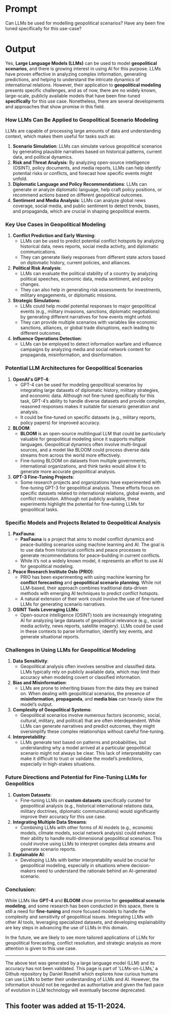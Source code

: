 # Prompt

Can LLMs be used for modelling geopolitical scenarios? Have any been fine tuned specifically for this use-case?

# Output

Yes, **Large Language Models (LLMs)** can be used to model **geopolitical scenarios**, and there is growing interest in using AI for this purpose. LLMs have proven effective in analyzing complex information, generating predictions, and helping to understand the intricate dynamics of international relations. However, their application to **geopolitical modeling** presents specific challenges, and as of now, there are no widely known, large-scale, publicly available models that have been fine-tuned **specifically** for this use case. Nonetheless, there are several developments and approaches that show promise in this field.

### How LLMs Can Be Applied to Geopolitical Scenario Modeling

LLMs are capable of processing large amounts of data and understanding context, which makes them useful for tasks such as:

1. **Scenario Simulation**: LLMs can simulate various geopolitical scenarios by generating plausible narratives based on historical patterns, current data, and political dynamics.
2. **Risk and Threat Analysis**: By analyzing open-source intelligence (OSINT), policy documents, and media reports, LLMs can help identify potential risks or conflicts, and forecast how specific events might unfold.
3. **Diplomatic Language and Policy Recommendations**: LLMs can generate or analyze diplomatic language, help craft policy positions, or recommend actions based on different geopolitical outcomes.
4. **Sentiment and Media Analysis**: LLMs can analyze global news coverage, social media, and public sentiment to detect trends, biases, and propaganda, which are crucial in shaping geopolitical events.

### Key Use Cases in Geopolitical Modeling

1. **Conflict Prediction and Early Warning**:
   - LLMs can be used to predict potential conflict hotspots by analyzing historical data, news reports, social media activity, and diplomatic communications.
   - They can generate likely responses from different state actors based on diplomatic history, current policies, and alliances.
2. **Political Risk Analysis**:
   - LLMs can evaluate the political stability of a country by analyzing political speeches, economic data, media sentiment, and policy changes.
   - They can also help in generating risk assessments for investments, military engagements, or diplomatic missions.
3. **Strategic Simulations**:
   - LLMs could help model potential responses to major geopolitical events (e.g., military invasions, sanctions, diplomatic negotiations) by generating different narratives for how events might unfold.
   - They can provide multiple scenarios with variables like economic sanctions, alliances, or global trade disruptions, each leading to different outcomes.
4. **Influence Operations Detection**:
   - LLMs can be employed to detect information warfare and influence campaigns by analyzing media and social network content for propaganda, misinformation, and disinformation.

### Potential LLM Architectures for Geopolitical Scenarios

1. **OpenAI's GPT-4**:
   - GPT-4 can be used for modeling geopolitical scenarios by integrating large datasets of diplomatic history, military strategies, and economic data. Although not fine-tuned specifically for this task, GPT-4’s ability to handle diverse datasets and provide complex, reasoned responses makes it suitable for scenario generation and analysis.
   - It could be fine-tuned on specific datasets (e.g., military reports, policy papers) for improved accuracy.
2. **BLOOM**:
   - **BLOOM** is an open-source multilingual LLM that could be particularly valuable for geopolitical modeling since it supports multiple languages. Geopolitical dynamics often involve multi-lingual sources, and a model like BLOOM could process diverse data streams from across the world more effectively.
   - Fine-tuning BLOOM on datasets from multiple governments, international organizations, and think tanks would allow it to generate more accurate geopolitical analysis.
3. **GPT-3 Fine-Tuning Projects**:
   - Some research projects and organizations have experimented with fine-tuning GPT-3 for geopolitical analysis. These efforts focus on specific datasets related to international relations, global events, and conflict resolution. Although not publicly available, these experiments highlight the potential for fine-tuning LLMs for geopolitical tasks.

### Specific Models and Projects Related to Geopolitical Analysis

1. **PaxFauna**:
   - **PaxFauna** is a project that aims to model conflict dynamics and peace-building scenarios using machine learning and AI. The goal is to use data from historical conflicts and peace processes to generate recommendations for peace-building in current conflicts.
   - While it’s not a widely known model, it represents an effort to use AI for geopolitical modeling.
2. **Peace Research Institute Oslo (PRIO)**:
   - PRIO has been experimenting with using machine learning for **conflict forecasting** and **geopolitical scenario planning**. While not LLM-based, their approach combines traditional data-driven methods with emerging AI techniques to predict conflict hotspots.
   - A natural extension of their work could involve the use of fine-tuned LLMs for generating scenario narratives.
3. **OSINT Tools Leveraging LLMs**:
   - Open-source intelligence (OSINT) tools are increasingly integrating AI for analyzing large datasets of geopolitical relevance (e.g., social media activity, news reports, satellite imagery). LLMs could be used in these contexts to parse information, identify key events, and generate situational reports.

### Challenges in Using LLMs for Geopolitical Modeling

1. **Data Sensitivity**:
   - Geopolitical analysis often involves sensitive and classified data. LLMs typically rely on publicly available data, which may limit their accuracy when modeling covert or classified information.
2. **Bias and Misinformation**:
   - LLMs are prone to inheriting biases from the data they are trained on. When dealing with geopolitical scenarios, the presence of **misinformation**, **propaganda**, and **media bias** can heavily skew the model’s output.
3. **Complexity of Geopolitical Systems**:
   - Geopolitical scenarios involve numerous factors (economic, social, cultural, military, and political) that are often interdependent. While LLMs can generate narratives and predict outcomes, they might oversimplify these complex relationships without careful fine-tuning.
4. **Interpretability**:
   - LLMs generate text based on patterns and probabilities, but understanding why a model arrived at a particular geopolitical scenario might not always be clear. This lack of interpretability can make it difficult to trust or validate the model’s predictions, especially in high-stakes situations.

### Future Directions and Potential for Fine-Tuning LLMs for Geopolitics

1. **Custom Datasets**:
   - Fine-tuning LLMs on **custom datasets** specifically curated for geopolitical analysis (e.g., historical international relations data, military doctrines, diplomatic communications) would significantly improve their accuracy for this use case.
2. **Integrating Multiple Data Streams**:
   - Combining LLMs with other forms of AI models (e.g., economic models, climate models, social network analysis) could enhance their ability to handle multi-dimensional geopolitical scenarios. This could involve using LLMs to interpret complex data streams and generate scenario reports.
3. **Explainable AI**:
   - Developing LLMs with better interpretability would be crucial for geopolitical modeling, especially in situations where decision-makers need to understand the rationale behind an AI-generated scenario.

### Conclusion:

While LLMs like **GPT-4** and **BLOOM** show promise for **geopolitical scenario modeling**, and some research has been conducted in this space, there is still a need for **fine-tuning** and more focused models to handle the complexity and sensitivity of geopolitical issues. Integrating LLMs with other AI tools, leveraging specialized datasets, and developing explainability are key steps in advancing the use of LLMs in this domain.

In the future, we are likely to see more tailored applications of LLMs for geopolitical forecasting, conflict resolution, and strategic analysis as more attention is given to this use case.

---

The above text was generated by a large language model (LLM) and its accuracy has not been validated. This page is part of 'LLMs-on-LLMs,' a Github repository by Daniel Rosehill which explores how curious humans can use LLMs to better their understanding of LLMs and AI. However, the information should not be regarded as authoritative and given the fast pace of evolution in LLM technology will eventually become deprecated. 

This footer was added at 15-11-2024.
---